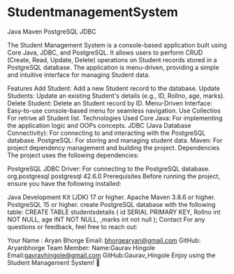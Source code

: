 # StudentmanagementSystem
Java Maven PostgreSQL JDBC

The Student Management System is a console-based application built using Core Java, JDBC, and PostgreSQL. It allows users to perform CRUD (Create, Read, Update, Delete) operations on Student records stored in a PostgreSQL database. The application is menu-driven, providing a simple and intuitive interface for managing Student data.

Features
Add Student: Add a new Student record to the database.
Update Students: Update an existing Student's details (e.g., ID, Rollno, age, marks).
Delete Student: Delete an Student record by ID.
Menu-Driven Interface: Easy-to-use console-based menu for seamless navigation.
Use Collectios For retrive all Student list.
Technologies Used
Core Java: For implementing the application logic and OOPs concepts.
JDBC (Java Database Connectivity): For connecting to and interacting with the PostgreSQL database.
PostgreSQL: For storing and managing student data.
Maven: For project dependency management and building the project.
Dependencies
The project uses the following dependencies:

PostgreSQL JDBC Driver: For connecting to the PostgreSQL database.
<dependency>
    <groupId>org.postgresql</groupId>
    <artifactId>postgresql</artifactId>
    <version>42.6.0</version>
</dependency>
Prerequisites
Before running the project, ensure you have the following installed:

Java Development Kit (JDK) 17 or higher.
Apache Maven 3.8.6 or higher.
PostgreSQL 15 or higher.
create PostgreSQL database with the following table:
CREATE TABLE studentsdetails (
    id SERIAL PRIMARY KEY,
    Rollno int NOT NULL,
    age INT NOT NULL,
    ,marks int not null
);
Contact
For any questions or feedback, feel free to reach out:

Your Name : Aryan Bhorge
Email: bhorgearyan@gmail.com
GitHub: Aryanbhorge
Team Member:
Name:Gaurav Hingole
Email:gavravhingole@gmail.com
GitHub:Gaurav_Hingole
Enjoy using the Student Management System! 🚀



